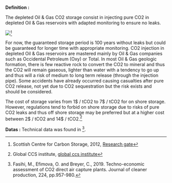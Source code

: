 **Definition :**

The depleted Oil & Gas CO2 storage consist in injecting pure CO2 in depleted Oil & Gas reservoirs with adapted monitoring to ensure no leaks.

![](Depleted_Oil_&_Gas.PNG)[^1]

For now, the guaranteed storage period is 100 years without leaks but could be guaranteed for longer time with appropriate monitoring. CO2 injection in depleted Oil & Gas reservoirs are mastered mainly by Oil & Gas companies such as Occidental Petroleum (Oxy) or Total. In most Oil & Gas geologic formation, there is few reactive rock to convert the CO2 to mineral and thus the CO2 will remain gaseous, lighter than water with a tendency  to go up and thus will a risk of medium to long term release (through the injection pipe). Some accidents have already occurred causing casualties after pure CO2 release, not yet due to CO2 sequestration but the risk exists and should be considered.

The cost of storage varies from 1$ / tCO2 to 7$ / tCO2 for on shore storage. However, regulations tend to forbid on shore storage due to risks of pure CO2 leaks and thus off shore storage may be preferred but at a higher cost between 2$ / tCO2 and 14$ / tCO2.[^2]

**Datas :**
Technical data was found in [^3].

[^1]: Scottish Centre for Carbon Storage, 2012, [Research gate](https://www.researchgate.net/figure/Injection-of-carbon-dioxide-into-depleted-oil-and-gas-reservoir-Image-source-Scottish_fig13_327750644)

[^2]: Global CCS institute, [global ccs institute](https://www.globalccsinstitute.com/archive/hub/publications/119816/costs-co2-storage-post-demonstration-ccs-eu.pdf)

[^3]: Fasihi, M., Efimova, O. and Breyer, C., 2019. Techno-economic assessment of CO2 direct air capture plants. Journal of cleaner production, 224, pp.957-980.